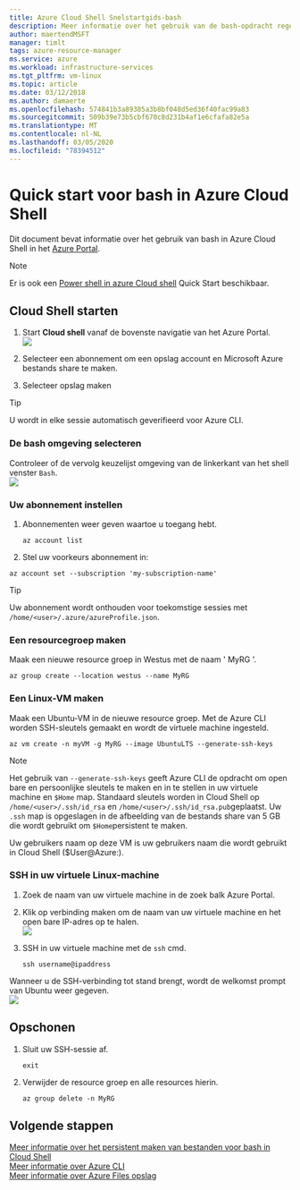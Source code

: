 ```yaml
---
title: Azure Cloud Shell Snelstartgids-bash
description: Meer informatie over het gebruik van de bash-opdracht regel in uw browser met Azure Cloud Shell.
author: maertendMSFT
manager: timlt
tags: azure-resource-manager
ms.service: azure
ms.workload: infrastructure-services
ms.tgt_pltfrm: vm-linux
ms.topic: article
ms.date: 03/12/2018
ms.author: damaerte
ms.openlocfilehash: 574841b3a89385a3b8bf048d5ed36f40fac99a83
ms.sourcegitcommit: 509b39e73b5cbf670c8d231b4af1e6cfafa82e5a
ms.translationtype: MT
ms.contentlocale: nl-NL
ms.lasthandoff: 03/05/2020
ms.locfileid: "78394512"
---
```

# <a name="quickstart-for-bash-in-azure-cloud-shell"></a>Quick start voor bash in Azure Cloud Shell

Dit document bevat informatie over het gebruik van bash in Azure Cloud Shell in het [Azure Portal](https://ms.portal.azure.com/).

> [!NOTE]
> Er is ook een [Power shell in azure Cloud shell](quickstart-powershell.md) Quick Start beschikbaar.

## <a name="start-cloud-shell"></a>Cloud Shell starten
1. Start **Cloud shell** vanaf de bovenste navigatie van het Azure Portal. <br>
![](media/quickstart/shell-icon.png)

2. Selecteer een abonnement om een opslag account en Microsoft Azure bestands share te maken.
3. Selecteer opslag maken

> [!TIP]
> U wordt in elke sessie automatisch geverifieerd voor Azure CLI.

### <a name="select-the-bash-environment"></a>De bash omgeving selecteren
Controleer of de vervolg keuzelijst omgeving van de linkerkant van het shell venster `Bash`. <br>
![](media/quickstart/env-selector.png)

### <a name="set-your-subscription"></a>Uw abonnement instellen
1. Abonnementen weer geven waartoe u toegang hebt.
   ```azurecli-interactive
   az account list
   ```

2. Stel uw voorkeurs abonnement in: <br>
```azurecli-interactive
az account set --subscription 'my-subscription-name'
```

> [!TIP]
> Uw abonnement wordt onthouden voor toekomstige sessies met `/home/<user>/.azure/azureProfile.json`.

### <a name="create-a-resource-group"></a>Een resourcegroep maken
Maak een nieuwe resource groep in Westus met de naam ' MyRG '.
```azurecli-interactive
az group create --location westus --name MyRG
```

### <a name="create-a-linux-vm"></a>Een Linux-VM maken
Maak een Ubuntu-VM in de nieuwe resource groep. Met de Azure CLI worden SSH-sleutels gemaakt en wordt de virtuele machine ingesteld. <br>

```azurecli-interactive
az vm create -n myVM -g MyRG --image UbuntuLTS --generate-ssh-keys
```

> [!NOTE]
> Het gebruik van `--generate-ssh-keys` geeft Azure CLI de opdracht om open bare en persoonlijke sleutels te maken en in te stellen in uw virtuele machine en `$Home` map. Standaard sleutels worden in Cloud Shell op `/home/<user>/.ssh/id_rsa` en `/home/<user>/.ssh/id_rsa.pub`geplaatst. Uw `.ssh` map is opgeslagen in de afbeelding van de bestands share van 5 GB die wordt gebruikt om `$Home`persistent te maken.

Uw gebruikers naam op deze VM is uw gebruikers naam die wordt gebruikt in Cloud Shell ($User@Azure:).

### <a name="ssh-into-your-linux-vm"></a>SSH in uw virtuele Linux-machine
1. Zoek de naam van uw virtuele machine in de zoek balk Azure Portal.
2. Klik op verbinding maken om de naam van uw virtuele machine en het open bare IP-adres op te halen. <br>
   ![](media/quickstart/sshcmd-copy.png)

3. SSH in uw virtuele machine met de `ssh` cmd.
   ```
   ssh username@ipaddress
   ```

Wanneer u de SSH-verbinding tot stand brengt, wordt de welkomst prompt van Ubuntu weer gegeven. <br>
![](media/quickstart/ubuntu-welcome.png)

## <a name="cleaning-up"></a>Opschonen 
1. Sluit uw SSH-sessie af.
   ```azurecli-interactive
   exit
   ```

2. Verwijder de resource groep en alle resources hierin.
   ```azurecli-interactive
   az group delete -n MyRG
   ```

## <a name="next-steps"></a>Volgende stappen
[Meer informatie over het persistent maken van bestanden voor bash in Cloud Shell](persisting-shell-storage.md) <br>
[Meer informatie over Azure CLI](https://docs.microsoft.com/cli/azure/) <br>
[Meer informatie over Azure Files opslag](../storage/files/storage-files-introduction.md) <br>
